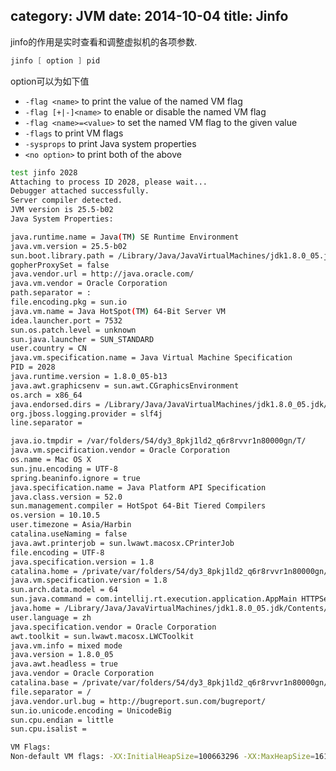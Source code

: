 category: JVM
date: 2014-10-04
title: Jinfo
---
jinfo的作用是实时查看和调整虚拟机的各项参数.
```java
jinfo [ option ] pid
```
option可以为如下值
* `-flag <name>`         to print the value of the named VM flag
* `-flag [+|-]<name>`    to enable or disable the named VM flag
* `-flag <name>=<value>` to set the named VM flag to the given value
* `-flags`               to print VM flags
* `-sysprops`            to print Java system properties
* `<no option>`          to print both of the above
```bash
test jinfo 2028
Attaching to process ID 2028, please wait...
Debugger attached successfully.
Server compiler detected.
JVM version is 25.5-b02
Java System Properties:

java.runtime.name = Java(TM) SE Runtime Environment
java.vm.version = 25.5-b02
sun.boot.library.path = /Library/Java/JavaVirtualMachines/jdk1.8.0_05.jdk/Contents/Home/jre/lib
gopherProxySet = false
java.vendor.url = http://java.oracle.com/
java.vm.vendor = Oracle Corporation
path.separator = :
file.encoding.pkg = sun.io
java.vm.name = Java HotSpot(TM) 64-Bit Server VM
idea.launcher.port = 7532
sun.os.patch.level = unknown
sun.java.launcher = SUN_STANDARD
user.country = CN
java.vm.specification.name = Java Virtual Machine Specification
PID = 2028
java.runtime.version = 1.8.0_05-b13
java.awt.graphicsenv = sun.awt.CGraphicsEnvironment
os.arch = x86_64
java.endorsed.dirs = /Library/Java/JavaVirtualMachines/jdk1.8.0_05.jdk/Contents/Home/jre/lib/endorsed
org.jboss.logging.provider = slf4j
line.separator =

java.io.tmpdir = /var/folders/54/dy3_8pkj1ld2_q6r8rvvr1n80000gn/T/
java.vm.specification.vendor = Oracle Corporation
os.name = Mac OS X
sun.jnu.encoding = UTF-8
spring.beaninfo.ignore = true
java.specification.name = Java Platform API Specification
java.class.version = 52.0
sun.management.compiler = HotSpot 64-Bit Tiered Compilers
os.version = 10.10.5
user.timezone = Asia/Harbin
catalina.useNaming = false
java.awt.printerjob = sun.lwawt.macosx.CPrinterJob
file.encoding = UTF-8
java.specification.version = 1.8
catalina.home = /private/var/folders/54/dy3_8pkj1ld2_q6r8rvvr1n80000gn/T/tomcat.3734431332202362357.8080
java.vm.specification.version = 1.8
sun.arch.data.model = 64
sun.java.command = com.intellij.rt.execution.application.AppMain HTTPServer
java.home = /Library/Java/JavaVirtualMachines/jdk1.8.0_05.jdk/Contents/Home/jre
user.language = zh
java.specification.vendor = Oracle Corporation
awt.toolkit = sun.lwawt.macosx.LWCToolkit
java.vm.info = mixed mode
java.version = 1.8.0_05
java.awt.headless = true
java.vendor = Oracle Corporation
catalina.base = /private/var/folders/54/dy3_8pkj1ld2_q6r8rvvr1n80000gn/T/tomcat.3734431332202362357.8080
file.separator = /
java.vendor.url.bug = http://bugreport.sun.com/bugreport/
sun.io.unicode.encoding = UnicodeBig
sun.cpu.endian = little
sun.cpu.isalist =

VM Flags:
Non-default VM flags: -XX:InitialHeapSize=100663296 -XX:MaxHeapSize=1610612736 -XX:MaxNewSize=536870912 -XX:MinHeapDeltaBytes=524288 -XX:NewSize=1572864 -XX:OldSize=99090432 -XX:+UseCompressedClassPointers -XX:+UseCompressedOops -XX:+UseParallelGC
```
